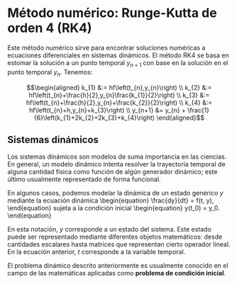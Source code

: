 # Método numérico: Runge-Kutta de orden 4 (RK4)

Este método numérico sirve para encontrar soluciones numéricas a ecuaciones diferenciales en sistemas dinámicos.
El método RK4 se basa en estomar la solución a un punto temporal $y_{n+1}$ con base en la solución en el punto temporal $y_{n}$. Tenemos:

$$\begin{aligned}
k_{1} &:= hf\left(t_{n},y_{n}\right) \\
k_{2} &:= hf\left(t_{n}+\frac{h}{2},y_{n}\frac{k_{1}}{2}\right) \\
k_{3} &:= hf\left(t_{n}+\frac{h}{2},y_{n}+\frac{k_{2}}{2}\right) \\
k_{4} &:= hf\left(t_{n}+h,y_{n}+k_{3}\right) \\
y_{n+1} &= y_{n} + \frac{1}{6}\left(k_{1}+2k_{2}+2k_{3}+k_{4}\right)
\end{aligned}$$

## Sistemas dinámicos
Los sistemas dinámicos son modelos de suma importancia en las ciencias. En general, un modelo dinámico intenta resolver la trayectoria temporal de alguna cantidad física como función de algún generador dinámico; este último usualmente representado de forma funcional.

En algunos casos, podemos modelar la dinámica de un estado genérico $y$ mediante la ecuación dinámica
\begin{equation}
\frac{dy}{dt} = f(t, y),
\end{equation}
sujeta a la condición inicial
\begin{equation}
y(t_0) = y_0.
\end{equation}

En esta notación, $y$ corresponde a un estado del sistema. Este estado puede ser representado mediante diferentes objetos matemáticos: desde cantidades escalares hasta matrices que representan cierto operador lineal. En la ecuación anterior, $t$ corresponde a la variable temporal.

El problema dinámico descrito anteriormente es usualmente conocido en el campo de las matemáticas aplicadas como **problema de condición inicial**.
